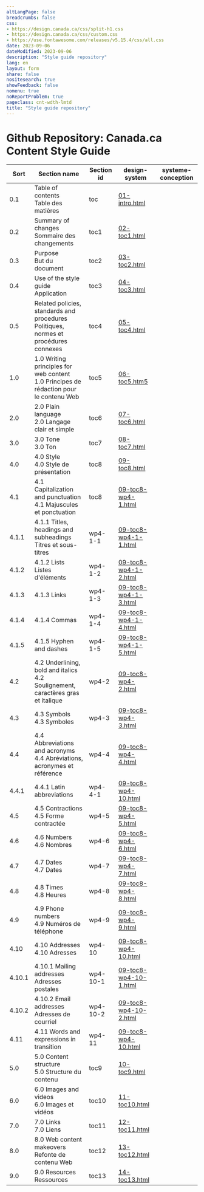 ```yaml
---
altLangPage: false
breadcrumbs: false
css:
- https://design.canada.ca/css/split-h1.css
- https://design.canada.ca/css/custom.css
- https://use.fontawesome.com/releases/v5.15.4/css/all.css
date: 2023-09-06
dateModified: 2023-09-06
description: "Style guide repository"
lang: en
layout: form
share: false
nositesearch: true
showFeedback: false
nomenu: true
noReportProblem: true
pageclass: cnt-wdth-lmtd
title: "Style guide repository"
---
```

<h1 property="name" id="wb-cont" dir="ltr"><span class="stacked"><span>Github Repository</span>: <span>Canada.ca Content Style Guide</span></span></h1>
<div class="panel panel-default">
  <div class="mrgn-tp-md">
    <table class="wb-tables table table-striped table-condensed small brdr-tp" aria-live="polite" id="style-guide" data-page-length="100" data-wb-tables='{  
	    "bDeferRender": true,														 
            "order": [0, "asc"],
            "paging": true,
            "info": true,
            "columns": [
            { "data": "SORT", "className": "",  "visible": false },
            { "data": "SECTIONNAME", "className": "" },
	        { "data": "ID", "className": "" },
            { "data": "DESIGNSYSTEM", "className": "", "orderable": false },
            { "data": "SYSTEMECONCEPTION", "className": "", "orderable": false }
            ]
            }'>
      <thead>
        <tr>
          <th>Sort</th>
          <th class="col-md-5">Section name</th>
          <th class="col-md-1">Section id</th>
          <th class="col-md-3"><span class="fab fa-github"></span> design-system</th>
          <th class="col-md-3"><span class="fab fa-github"></span> systeme-conception</th>
        </tr>
      </thead>
      <tbody>
        <tr>
          <td>0.1</td>
          <td>Table of contents<br>
            Table des matières</td>
          <td>toc</td>
          <td><a href="https://github.com/canada-ca/design-system/blob/CCCSG-158-recode-style-guide/_includes/style-guide/01-intro.html">01-intro.html</a></td>
          <td></td>
        </tr>
        <tr>
          <td>0.2</td>
          <td>Summary of changes<br>
            Sommaire des changements</td>
          <td>toc1</td>
          <td><a href="https://github.com/canada-ca/design-system/blob/CCCSG-158-recode-style-guide/_includes/style-guide/02-toc1.html">02-toc1.html</a></td>
          <td></td>
        </tr>
        <tr>
          <td>0.3</td>
          <td>Purpose<br>
            But du document</td>
          <td>toc2</td>
          <td><a href="https://github.com/canada-ca/design-system/blob/CCCSG-158-recode-style-guide/_includes/style-guide/03-toc2.html">03-toc2.html</a></td>
          <td></td>
        </tr>
        <tr>
          <td>0.4</td>
          <td>Use of the style guide<br>
            Application</td>
          <td>toc3</td>
          <td><a href="https://github.com/canada-ca/design-system/blob/CCCSG-158-recode-style-guide/_includes/style-guide/04-toc3.html">04-toc3.html</a></td>
          <td></td>
        </tr>
        <tr>
          <td>0.5</td>
          <td>Related policies, standards and procedures<br>
            Politiques, normes et procédures connexes</td>
          <td>toc4</td>
          <td><a href="https://github.com/canada-ca/design-system/blob/CCCSG-158-recode-style-guide/_includes/style-guide/06-toc5.html">05-toc4.html</a></td>
          <td></td>
        </tr>
        <tr>
          <td>1.0</td>
          <td>1.0 Writing principles for web content<br>
            1.0 Principes de rédaction pour le contenu Web</td>
          <td>toc5</td>
          <td><a href="https://github.com/canada-ca/design-system/blob/CCCSG-158-recode-style-guide/_includes/style-guide/06-toc5.html">06-toc5.htm5</a></td>
          <td></td>
        </tr>
        <tr>
          <td>2.0</td>
          <td>2.0 Plain language<br>
            2.0 Langage clair et simple</td>
          <td>toc6</td>
          <td><a href="https://github.com/canada-ca/design-system/blob/CCCSG-158-recode-style-guide/_includes/style-guide/07-toc6.html">07-toc6.html</a></td>
          <td></td>
        </tr>
        <tr>
          <td>3.0</td>
          <td>3.0 Tone<br>
            3.0 Ton</td>
          <td>toc7</td>
          <td><a href="https://github.com/canada-ca/design-system/blob/CCCSG-158-recode-style-guide/_includes/style-guide/08-toc7.html">08-toc7.html</a></td>
          <td></td>
        </tr>
        <tr>
          <td>4.0</td>
          <td>4.0 Style<br>
            4.0 Style de présentation</td>
          <td>toc8</td>
          <td><a href="https://github.com/canada-ca/design-system/blob/CCCSG-158-recode-style-guide/_includes/style-guide/09-toc8.html">09-toc8.html</a></td>
          <td></td>
        </tr>
        <tr>
          <td>4.1</td>
          <td>4.1 Capitalization and punctuation<br>
            4.1 Majuscules et ponctuation</td>
          <td>toc8</td>
          <td><a href="https://github.com/canada-ca/design-system/blob/CCCSG-158-recode-style-guide/_includes/style-guide/09-toc8-wp4-1.html">09-toc8-wp4-1.html</a></td>
          <td></td>
        </tr>
        <tr>
          <td>4.1.1</td>
          <td>4.1.1 Titles, headings and subheadings<br>
            Titres et sous-titres</td>
          <td>wp4-1-1</td>
          <td><a href="https://github.com/canada-ca/design-system/blob/CCCSG-158-recode-style-guide/_includes/style-guide/09-toc8-wp4-1-1.html">09-toc8-wp4-1-1.html</a></td>
          <td></td>
        </tr>
        <tr>
          <td>4.1.2</td>
          <td>4.1.2 Lists<br>
            Listes d'éléments</td>
          <td>wp4-1-2</td>
          <td><a href="https://github.com/canada-ca/design-system/blob/CCCSG-158-recode-style-guide/_includes/style-guide/09-toc8-wp4-1-2.html">09-toc8-wp4-1-2.html</a></td>
          <td></td>
        </tr>
        <tr>
          <td>4.1.3</td>
          <td>4.1.3 Links<br></td>
          <td>wp4-1-3</td>
          <td><a href="https://github.com/canada-ca/design-system/blob/CCCSG-158-recode-style-guide/_includes/style-guide/09-toc8-wp4-1-3.html">09-toc8-wp4-1-3.html</a></td>
          <td></td>
        </tr>
        <tr>
          <td>4.1.4</td>
          <td>4.1.4 Commas<br></td>
          <td>wp4-1-4</td>
          <td><a href="https://github.com/canada-ca/design-system/blob/CCCSG-158-recode-style-guide/_includes/style-guide/09-toc8-wp4-1-4.html">09-toc8-wp4-1-4.html</a></td>
          <td></td>
        </tr>
        <tr>
          <td>4.1.5</td>
          <td>4.1.5 Hyphen and dashes<br></td>
          <td>wp4-1-5</td>
          <td><a href="https://github.com/canada-ca/design-system/blob/CCCSG-158-recode-style-guide/_includes/style-guide/09-toc8-wp4-1-5.html">09-toc8-wp4-1-5.html</a></td>
          <td></td>
        </tr>
        <tr>
          <td>4.2</td>
          <td>4.2 Underlining, bold and italics<br>
            4.2 Soulignement, caractères gras et italique</td>
          <td>wp4-2</td>
          <td><a href="https://github.com/canada-ca/design-system/blob/CCCSG-158-recode-style-guide/_includes/style-guide/09-toc8-wp4-2.html">09-toc8-wp4-2.html</a></td>
          <td></td>
        </tr>
        <tr>
          <td>4.3</td>
          <td>4.3 Symbols<br>
            4.3 Symboles</td>
          <td>wp4-3</td>
          <td><a href="https://github.com/canada-ca/design-system/blob/CCCSG-158-recode-style-guide/_includes/style-guide/09-toc8-wp4-3.html">09-toc8-wp4-3.html</a></td>
          <td></td>
        </tr>
        <tr>
          <td>4.4</td>
          <td>4.4 Abbreviations and acronyms<br>
            4.4 Abréviations, acronymes et référence</td>
          <td>wp4-4</td>
          <td><a href="https://github.com/canada-ca/design-system/blob/CCCSG-158-recode-style-guide/_includes/style-guide/09-toc8-wp4-4.html">09-toc8-wp4-4.html</a></td>
          <td></td>
        </tr>
        <tr>
          <td>4.4.1</td>
          <td>4.4.1 Latin abbreviations<br></td>
          <td>wp4-4-1</td>
          <td><a href="https://github.com/canada-ca/design-system/blob/CCCSG-158-recode-style-guide/_includes/style-guide/09-toc8-wp4-10.html">09-toc8-wp4-10.html</a></td>
          <td></td>
        </tr>
        <tr>
          <td>4.5</td>
          <td>4.5 Contractions<br>
            4.5 Forme contractée</td>
          <td>wp4-5</td>
          <td><a href="https://github.com/canada-ca/design-system/blob/CCCSG-158-recode-style-guide/_includes/style-guide/09-toc8-wp4-5.html">09-toc8-wp4-5.html</a></td>
          <td></td>
        </tr>
        <tr>
          <td>4.6</td>
          <td>4.6 Numbers<br>
            4.6 Nombres</td>
          <td>wp4-6</td>
          <td><a href="https://github.com/canada-ca/design-system/blob/CCCSG-158-recode-style-guide/_includes/style-guide/09-toc8-wp4-6.html">09-toc8-wp4-6.html</a></td>
          <td></td>
        </tr>
        <tr>
          <td>4.7</td>
          <td>4.7 Dates<br>
            4.7 Dates</td>
          <td>wp4-7</td>
          <td><a href="https://github.com/canada-ca/design-system/blob/CCCSG-158-recode-style-guide/_includes/style-guide/09-toc8-wp4-7.html">09-toc8-wp4-7.html</a></td>
          <td></td>
        </tr>
        <tr>
          <td>4.8</td>
          <td>4.8 Times<br>
            4.8 Heures</td>
          <td>wp4-8</td>
          <td><a href="https://github.com/canada-ca/design-system/blob/CCCSG-158-recode-style-guide/_includes/style-guide/09-toc8-wp4-8.html">09-toc8-wp4-8.html</a></td>
          <td></td>
        </tr>
        <tr>
          <td>4.9</td>
          <td>4.9 Phone numbers<br>
            4.9 Numéros de téléphone</td>
          <td>wp4-9</td>
          <td><a href="https://github.com/canada-ca/design-system/blob/CCCSG-158-recode-style-guide/_includes/style-guide/09-toc8-wp4-9.html">09-toc8-wp4-9.html</a></td>
          <td></td>
        </tr>
        <tr>
          <td>4.10</td>
          <td>4.10 Addresses<br>
            4.10 Adresses</td>
          <td>wp4-10</td>
          <td><a href="https://github.com/canada-ca/design-system/blob/CCCSG-158-recode-style-guide/_includes/style-guide/09-toc8-wp4-10.html">09-toc8-wp4-10.html</a></td>
          <td></td>
        </tr>
        <tr>
          <td>4.10.1</td>
          <td>4.10.1 Mailing addresses<br>
            Adresses postales</td>
          <td>wp4-10-1</td>
          <td><a href="https://github.com/canada-ca/design-system/blob/CCCSG-158-recode-style-guide/_includes/style-guide/09-toc8-wp4-10-1.html">09-toc8-wp4-10-1.html</a></td>
          <td></td>
        </tr>
        <tr>
          <td>4.10.2</td>
          <td>4.10.2 Email addresses<br>
            Adresses de courriel</td>
          <td>wp4-10-2</td>
          <td><a href="https://github.com/canada-ca/design-system/blob/CCCSG-158-recode-style-guide/_includes/style-guide/09-toc8-wp4-10-2.html">09-toc8-wp4-10-2.html</a></td>
          <td></td>
        </tr>
        <tr>
          <td>4.11</td>
          <td>4.11 Words and expressions in transition<br></td>
          <td>wp4-11</td>
          <td><a href="https://github.com/canada-ca/design-system/blob/CCCSG-158-recode-style-guide/_includes/style-guide/09-toc8-wp4-11.html">09-toc8-wp4-10.html</a></td>
          <td></td>
        </tr>
        <tr>
          <td>5.0</td>
          <td>5.0 Content structure<br>
            5.0 Structure du contenu</td>
          <td>toc9</td>
          <td><a href="https://github.com/canada-ca/design-system/blob/CCCSG-158-recode-style-guide/_includes/style-guide/10-toc9.html">10-toc9.html</a></td>
          <td></td>
        </tr>
        <tr>
          <td>6.0</td>
          <td>6.0 Images and videos<br>
            6.0 Images et vidéos</td>
          <td>toc10</td>
          <td><a href="https://github.com/canada-ca/design-system/blob/CCCSG-158-recode-style-guide/_includes/style-guide/11-toc10.html">11-toc10.html</a></td>
          <td></td>
        </tr>
        <tr>
          <td>7.0</td>
          <td>7.0 Links<br>
            7.0 Liens</td>
          <td>toc11</td>
          <td><a href="https://github.com/canada-ca/design-system/blob/CCCSG-158-recode-style-guide/_includes/style-guide/12-toc11.html">12-toc11.html</a></td>
          <td></td>
        </tr>
        <tr>
          <td>8.0</td>
          <td>8.0 Web content makeovers<br>
            Refonte de contenu Web</td>
          <td>toc12</td>
          <td><a href="https://github.com/canada-ca/design-system/blob/CCCSG-158-recode-style-guide/_includes/style-guide/13-toc12.html">13-toc12.html</a></td>
          <td></td>
        </tr>
        <tr>
          <td>9.0</td>
          <td>9.0 Resources<br>
            Ressources</td>
          <td>toc13</td>
          <td><a href="https://github.com/canada-ca/design-system/blob/CCCSG-158-recode-style-guide/_includes/style-guide/14-toc13.html">14-toc13.html</a></td>
          <td></td>
        </tr>
      </tbody>
    </table>
  </div>
</div>
